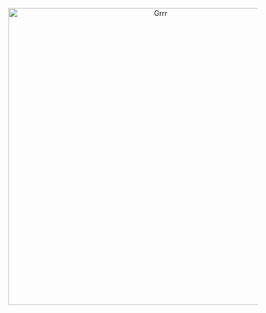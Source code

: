 
<p align="center">
<img width="600" src="https://64.media.tumblr.com/39d54de417cb1808cc3e670349c5ffac/83cb8ffbf929f77e-96/s500x750/2bded0199f2d7e1c343ce4de9b8602b9307aca96.pnj" alt="Grrr">
</p>




